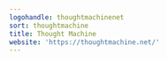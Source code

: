 ```yaml
---
logohandle: thoughtmachinenet
sort: thoughtmachine
title: Thought Machine
website: 'https://thoughtmachine.net/'
---
```

